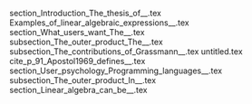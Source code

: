 section_Introduction_The_thesis_of__.tex
Examples_of_linear_algebraic_expressions__.tex
section_What_users_want_The__.tex
subsection_The_outer_product_The__.tex
subsection_The_contributions_of_Grassmann__.tex
untitled.tex
cite_p_91_Apostol1969_defines__.tex
section_User_psychology_Programming_languages__.tex
subsection_The_outer_product_In__.tex
section_Linear_algebra_can_be__.tex